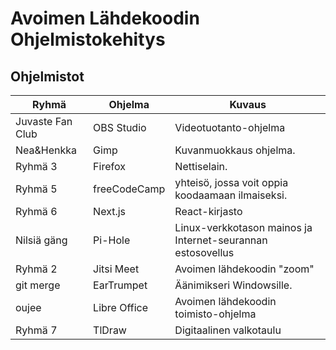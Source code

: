 # Avoimen Lähdekoodin Ohjelmistokehitys

## Ohjelmistot


| Ryhmä               | Ohjelma         | Kuvaus                                                      |
|---------------------|-----------------|-------------------------------------------------------------|
| Juvaste Fan Club    | OBS Studio      | Videotuotanto-ohjelma                                       |
| Nea&Henkka          | Gimp            | Kuvanmuokkaus ohjelma.                                      |
| Ryhmä 3             | Firefox         | Nettiselain.                                                |
| Ryhmä 5             | freeCodeCamp    | yhteisö, jossa voit oppia koodaamaan ilmaiseksi.            |
| Ryhmä 6             | Next.js         | React-kirjasto                                              |
| Nilsiä gäng         | Pi-Hole         | Linux-verkkotason mainos ja Internet-seurannan estosovellus |
| Ryhmä 2             | Jitsi Meet      | Avoimen lähdekoodin "zoom"                                  |
| git merge           | EarTrumpet      | Äänimikseri Windowsille.                                    |
| oujee               | Libre Office    | Avoimen lähdekoodin toimisto-ohjelma                        |
| Ryhmä 7             | TlDraw          | Digitaalinen valkotaulu                                     |
